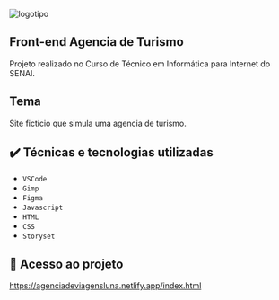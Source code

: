 ![logotipo](https://user-images.githubusercontent.com/60412898/163085602-e802fb51-a128-475e-a5ad-a411241ec7d6.png)

## Front-end Agencia de Turismo
Projeto realizado no Curso de Técnico em Informática para Internet do SENAI.

## Tema
Site fictício que simula uma agencia de turismo.

## ✔️ Técnicas e tecnologias utilizadas

- ``VSCode``
- ``Gimp``
- ``Figma``
- ``Javascript``
- ``HTML``
- ``CSS``
- ``Storyset``


## 📁 Acesso ao projeto
https://agenciadeviagensluna.netlify.app/index.html
